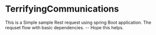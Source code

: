 # TerrifyingCommunications


This is a Simple sample Rest request using spring Boot application.
The requset flow with basic dependencies.
-- Hope this helps.
